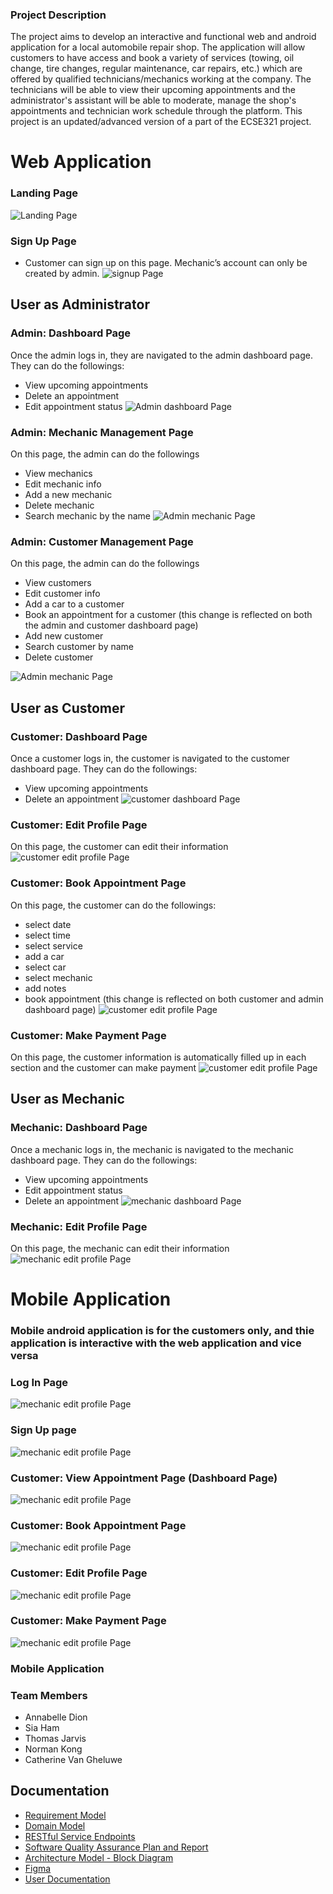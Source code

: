 
### Project Description
The project aims to develop an interactive and functional web and android application for a local automobile repair shop. The application will allow customers to have access and book a variety of services (towing, oil change, tire changes, regular maintenance, car repairs, etc.) which are offered by qualified technicians/mechanics working at the company. The technicians will be able to view their upcoming appointments and the administrator's assistant will be able to moderate, manage the shop's appointments and technician work schedule through the platform. This project is an updated/advanced version of a part of the ECSE321 project.

# Web Application
### Landing Page
![Landing Page](demo/web/landing_page.gif)

### Sign Up Page 
- Customer can sign up on this page. Mechanic’s account can only be created by admin.
![signup Page](demo/web/sign_up.gif)

## User as Administrator 
### Admin: Dashboard Page
Once the admin logs in, they are navigated to the admin dashboard page.
They can do the followings:
- View upcoming appointments
- Delete an appointment
- Edit appointment status
![Admin dashboard Page](demo/web/admin_dashboard.gif)

### Admin: Mechanic Management Page
On this page, the  admin can do the followings
- View mechanics
- Edit mechanic info
- Add a new mechanic
- Delete mechanic
- Search mechanic by the name
![Admin mechanic Page](demo/web/admin_mechanics.gif)

### Admin: Customer Management Page
On this page, the admin can do the followings
- View customers
- Edit customer info
- Add a car to a customer
- Book an appointment for a customer (this change is reflected on both the admin and customer dashboard page)
- Add new customer
- Search customer by name
- Delete customer

![Admin mechanic Page](demo/web/admin_customers.gif)

## User as Customer 
### Customer: Dashboard Page
Once a customer logs in, the customer is navigated to the customer dashboard page.
They can do the followings:
- View upcoming appointments
- Delete an appointment
![customer dashboard Page](demo/web/customer_dashboard.gif)
### Customer: Edit Profile Page
On this page, the customer can edit their information
![customer edit profile Page](demo/web/customer_edit_profile.gif)
### Customer: Book Appointment Page
On this page, the customer can do the followings:
- select date
- select time
- select service
- add a car
- select car
- select mechanic
- add notes
- book appointment (this change is reflected on both customer and admin dashboard page)
![customer edit profile Page](demo/web/customer_book_appointment.gif)
### Customer: Make Payment Page
On this page, the customer information is automatically filled up in each section and the customer can make payment
![customer edit profile Page](demo/web/customer_payment.gif)

## User as Mechanic
### Mechanic: Dashboard Page
Once a mechanic logs in, the mechanic is navigated to the mechanic dashboard page.
They can do the followings:
- View upcoming appointments
- Edit appointment status
- Delete an appointment
![mechanic dashboard Page](demo/web/mechanic_dashboard.gif)
### Mechanic: Edit Profile Page
On this page, the mechanic can edit their information
![mechanic edit profile Page](demo/web/mechanic_edit_profile.gif)



# Mobile Application
### Mobile android application is for the customers only, and thie application is interactive with the web application and vice versa
### Log In Page
![mechanic edit profile Page](demo/android/android_customer_login.gif)

### Sign Up page
![mechanic edit profile Page](demo/android/android_customer_singup.gif)

### Customer: View Appointment Page (Dashboard Page)

![mechanic edit profile Page](demo/android/android_customer_view_app.gif)

### Customer: Book Appointment Page
![mechanic edit profile Page](demo/android/android_customer_boo_app.gif)


### Customer: Edit Profile Page
![mechanic edit profile Page](demo/android/android_customer_edit_profile.gif)


### Customer: Make Payment Page
![mechanic edit profile Page](demo/android/android_customer_make_payment.gif)



### Mobile Application
### Team Members
- Annabelle Dion
- Sia Ham
- Thomas Jarvis
- Norman Kong
- Catherine Van Gheluwe 

## Documentation
 - [Requirement Model](https://github.com/McGill-ECSE321-Winter2021/project-group-07/wiki/Requirements-Model-(requirements-&-use-case))
 - [Domain Model](https://github.com/McGill-ECSE321-Winter2021/project-group-07/wiki/Domain-Model-Iterations)
 - [RESTful Service Endpoints](https://github.com/McGill-ECSE321-Winter2021/project-group-07/wiki/RESTful-Service-Endpoints)
 - [Software Quality Assurance Plan and Report](https://github.com/McGill-ECSE321-Winter2021/project-group-07/wiki/Software-Quality-Assurance-Plan-and-Report)
 - [Architecture Model - Block Diagram](https://github.com/McGill-ECSE321-Winter2021/project-group-07/wiki/Architecture-Model)
 - [Figma](https://www.figma.com/file/WGQveChTZA6qFVNFDvxh8g/Untitled?node-id=0%3A1)
 - [User Documentation](https://github.com/McGill-ECSE321-Winter2021/project-group-07/wiki/User-Documentation)

